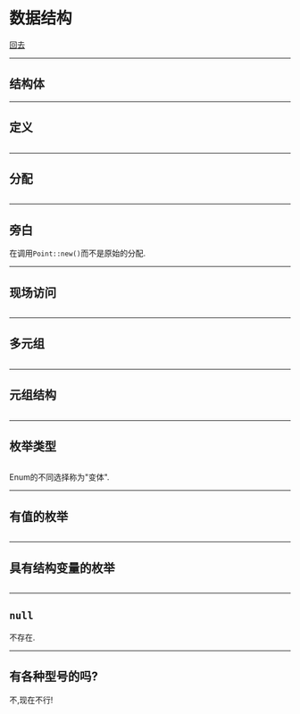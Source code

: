 # 数据结构

[回去](toc/default.html)

---

## 结构体

---

## 定义

<pre><code data-source="chapters/shared/code/data-structures/1.rs" data-trim="hljs rust"></code></pre>

---

## 分配

<pre><code data-source="chapters/shared/code/data-structures/2.rs" data-trim="hljs rust" class="lang-rust"></code></pre>

---

## 旁白

在调用`Point::new()`而不是原始的分配.

---

## 现场访问

<pre><code data-source="chapters/shared/code/data-structures/3.rs" data-trim="hljs rust" class="lang-rust"></code></pre>

---

## 多元组

<pre><code data-source="chapters/shared/code/data-structures/4.rs" data-trim="hljs rust" class="lang-rust"></code></pre>

---

## 元组结构

<pre><code data-source="chapters/shared/code/data-structures/5.rs" data-trim="hljs rust" class="lang-rust"></code></pre>

---

## 枚举类型

<pre><code data-source="chapters/shared/code/data-structures/6.rs" data-trim="hljs rust" class="lang-rust"></code></pre>

Enum的不同选择称为"变体".

---

## 有值的枚举

<pre><code data-source="chapters/shared/code/data-structures/7.rs" data-trim="hljs rust" class="lang-rust"></code></pre>

---

## 具有结构变量的枚举

<pre><code data-source="chapters/shared/code/data-structures/8.rs" data-trim="hljs rust" class="lang-rust"></code></pre>

---

## `null`

不存在.

---

## 有各种型号的吗?

不,现在不行!
